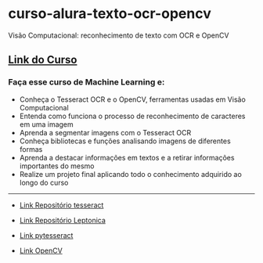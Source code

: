 # curso-alura-texto-ocr-opencv
Visão Computacional: reconhecimento de texto com OCR e OpenCV

[Link do Curso](https://cursos.alura.com.br/course/visao-computacional-reconhecimento-texto-ocr-opencv)
---

### Faça esse curso de Machine Learning e:
* Conheça o Tesseract OCR e o OpenCV, ferramentas usadas em Visão Computacional
* Entenda como funciona o processo de reconhecimento de caracteres em uma imagem
* Aprenda a segmentar imagens com o Tesseract OCR
* Conheça bibliotecas e funções analisando imagens de diferentes formas
* Aprenda a destacar informações em textos e a retirar informações importantes do mesmo
* Realize um projeto final aplicando todo o conhecimento adquirido ao longo do curso

--- 
* [Link Repositório tesseract](https://github.com/https://github.com/tesseract-ocr/tesseract)

* [Link Repositório Leptonica](https://github.com/DanBloomberg/leptonica)

* [Link pytesseract](https://pypi.org/project/pytesseract/)

* [Link OpenCV](https://docs.opencv.org/4.x/index.html)
